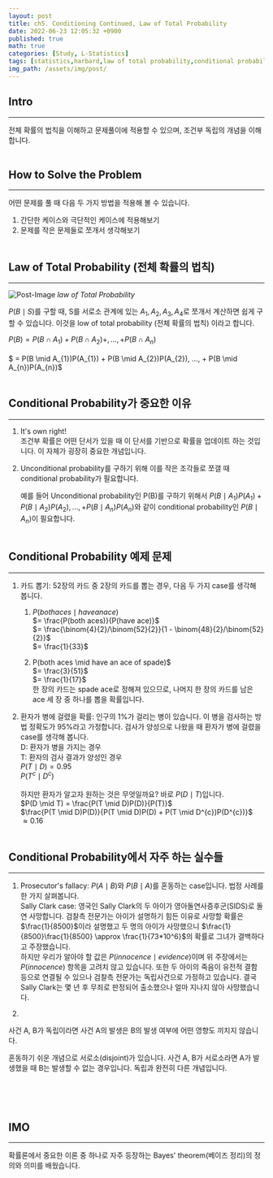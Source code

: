 ```yaml
---
layout: post
title: ch5. Conditioning Continued, Law of Total Probability
date: 2022-06-23 12:05:32 +0900
published: true
math: true
categories: [Study, L-Statistics]
tags: [statistics,harbard,law of total probability,conditional probability,prior,posterior,conditional independence]
img_path: /assets/img/post/
---
```


## Intro
***

 전체 확률의 법칙을 이해하고 문제풀이에 적용할 수 있으며, 조건부 독립의 개념을 이해합니다.
 <br><br>


## How to Solve the Problem
***

 어떤 문제를 풀 때 다음 두 가지 방법을 적용해 볼 수 있습니다.

 1. 간단한 케이스와 극단적인 케이스에 적용해보기
 2. 문제를 작은 문제들로 쪼개서 생각해보기
 <br><br>


## Law of Total Probability (전체 확률의 법칙)
***

 ![Post-Image](Law_of_Total_Probability_fig.png)
 _law of Total Probability_

 $P(B \mid S)$를 구할 때, S를 서로소 관계에 있는 $A_{1}, A_{2}, A_{3}, A_{4}$로 쪼개서 계산하면 쉽게 구할 수 있습니다. 이것을 low of total probability (전체 확률의 법칙) 이라고 합니다.

 $P(B) = P(B \cap A_{1}) + P(B \cap A_{2}) +, ..., + P(B \cap A_{n})$<br><br>$ = P(B \mid A_{1})P(A_{1}) + P(B \mid A_{2})P(A_{2}), ..., + P(B \mid A_{n})P(A_{n})$
 <br><br>
 
 
 ## Conditional Probability가 중요한 이유
***

 1. It's own right!<br>
    조건부 확률은 어떤 단서가 있을 때 이 단서를 기반으로 확률을 업데이트 하는 것입니다. 이 자체가 굉장히 중요한 개념입니다.

 2. Unconditional probability를 구하기 위해 이를 작은 조각들로 쪼갤 때 conditional probability가 필요합니다. <br>

    예를 들어 Unconditional probability인 P(B)를 구하기 위해서 $P(B \mid A_{1})P(A_{1}) + P(B \mid A_{2})P(A_{2}), ..., + P(B \mid A_{n})P(A_{n})$와 같이 conditional probability인 $P(B \mid A_{n})$이 필요합니다.
    <br><br>
 
 
 ## Conditional Probability 예제 문제
***

 1. 카드 뽑기: 52장의 카드 중 2장의 카드를 뽑는 경우, 다음 두 가지 case를 생각해 봅니다.
    1. $P(both aces \mid have an ace)$ <br>
    $= \frac{P(both aces)}{P(have ace)}$ <br>
    $= \frac{\binom{4}{2}/\binom{52}{2}}{1 - \binom{48}{2}/\binom{52}{2}}$<br>
    $= \frac{1}{33}$
    


    2. P(both aces \mid have an ace of spade)$ <br>
    $= \frac{3}{51}$ <br>
    $= \frac{1}{17}$ <br>
    한 장의 카드는 spade ace로 정해져 있으므로, 나머지 한 장의 카드를 남은 ace 세 장 중 하나를 뽑을 확률입니다.

 2. 환자가 병에 걸렸을 확률: 인구의 1%가 걸리는 병이 있습니다. 이 병을 검사하는 방법 정확도가 95%라고 가정합니다. 검사가 양성으로 나왔을 때 환자가 병에 걸렸을 case를 생각해 봅니다.<br>
 D: 환자가 병을 가지는 경우<br>
 T: 환자의 검사 결과가 양성인 경우<br>
 $P(T \mid D) = 0.95$<br>
 $P(T^{c} \mid D^{c})$<br><br>
 하지만 환자가 알고자 원하는 것은 무엇일까요? 바로 $P(D \mid T)$입니다.<br>
 $P(D \mid T) = \frac{P(T \mid D)P(D)}{P(T)}$<br>
 $\frac{P(T \mid D)P(D)}{P(T \mid D)P(D) + P(T \mid D^{c})P(D^{c})}$<br>
 $\approx 0.16$
 <br><br>
 
 
 ## Conditional Probability에서 자주 하는 실수들
***

 1. Prosecutor's fallacy: $P(A \mid B)$와 $P(B \mid A)$를 혼동하는 case입니다. 법정 사례를 한 가지 살펴봅니다.<br>
 Sally Clark case: 영국인 Sally Clark의 두 아이가 영아돌연사증후군(SIDS)로 돌연 사망합니다. 검찰측 전문가는 아이가 설명하기 힘든 이유로 사망할 확률은 $\frac{1}{8500}$이라 설명했고 두 명의 아이가 사망했으니 $\frac{1}{8500}\frac{1}{8500} \approx \frac{1}{73*10^6}$의 확률로 그녀가 결백하다고 주장했습니다.<br>
 하지만 우리가 알아야 할 값은 $P(innocence \mid evidence)$이며 위 주장에서는 $P(innocence)$ 항목을 고려치 않고 있습니다. 또한 두 아이의 죽음이 유전적 결함 등으로 연결될 수 있으나 검찰측 전문가는 독립사건으로 가정하고 있습니다. 결국 Sally Clark는 몇 년 후 무죄로 판정되어 출소했으나 얼마 지나지 않아 사망했습니다.

 2. 
    




 사건 A, B가 독립이라면 사건 A의 발생은 B의 발생 여부에 어떤 영향도 끼치지 않습니다.
 
 혼동하기 쉬운 개념으로 서로소(disjoint)가 있습니다. 사건 A, B가 서로소라면 A가 발생했을 때 B는 발생할 수 없는 경우입니다. 독립과 완전히 다른 개념입니다.
 <br><br>





 <br><br>


## IMO
***

 확률론에서 중요한 이론 중 하나로 자주 등장하는 Bayes' theorem(베이즈 정리)의 정의와 의미를 배웠습니다.